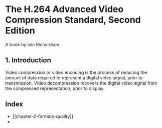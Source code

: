 # The H.264 Advanced Video Compression Standard, Second Edition

A book by Iain Richardson.

## 1. Introduction

Video compression or video encoding is the process of reducing the amount of data required to represent a digital video signal, prior to transmission. Video decompression recovers the digital video signal from the compressed representation, prior to display.

## Index

- [[chapter-2-formats-quality]]
- 
